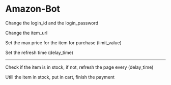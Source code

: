 # Amazon-Bot
Change the login_id and the login_password

Change the item_url

Set the max price for the item for purchase (limit_value)

Set the refresh time (delay_time)

-------------------------------------------------------------------------------------

Check if the item is in stock, if not, refresh the page every (delay_time)

Utill the item in stock, put in cart, finish the payment
